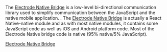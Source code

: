The [Electrode Native Bridge] is a low-level bi-directional communication library used to simplify communication between the JavaScript and the native mobile application. . The [Electrode Native Bridge] is actually a React Native-native module and as with most native modules, it contains some JavaScript code as well as iOS and Android platform code. Most of the Electrode Native bridge code is native (95% native/5% JavaScript).


[Electrode Native Bridge]

[Electrode Native Bridge]:https://github.com/electrode-io/react-native-electrode-bridge
